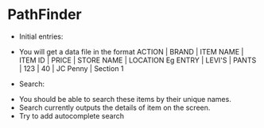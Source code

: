 # PathFinder

* Initial entries:
- You will get a data file in the format
  ACTION | BRAND | ITEM NAME | ITEM ID | PRICE | STORE NAME | LOCATION
  Eg
  ENTRY | LEVI'S | PANTS | 123 | 40 | JC Penny | Section 1

* Search:
- You should be able to search these items by their unique names.
- Search currently outputs the details of item on the screen.
- Try to add autocomplete search

